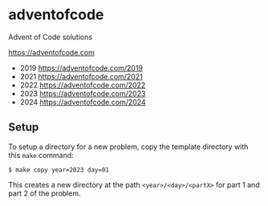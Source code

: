# adventofcode

Advent of Code solutions

https://adventofcode.com

- 2019 https://adventofcode.com/2019
- 2021 https://adventofcode.com/2021
- 2022 https://adventofcode.com/2022
- 2023 https://adventofcode.com/2023
- 2024 https://adventofcode.com/2024

## Setup

To setup a directory for a new problem, copy the template directory with this `make` command:

```
$ make copy year=2023 day=01
```

This creates a new directory at the path `<year>/<day>/<partX>` for part 1 and part 2 of the problem.

